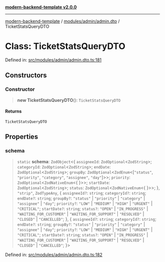 [**modern-backend-template v2.0.0**](../../../../README.md)

***

[modern-backend-template](../../../../modules.md) / [modules/admin/admin.dto](../README.md) / TicketStatsQueryDTO

# Class: TicketStatsQueryDTO

Defined in: [src/modules/admin/admin.dto.ts:181](https://github.com/maemreyo/saas-4cus-nodejs/blob/1a77de11cd6eaefe66c31c7f5de281673fc25ce5/src/modules/admin/admin.dto.ts#L181)

## Constructors

### Constructor

> **new TicketStatsQueryDTO**(): `TicketStatsQueryDTO`

#### Returns

`TicketStatsQueryDTO`

## Properties

### schema

> `static` **schema**: `ZodObject`\<\{ `assigneeId`: `ZodOptional`\<`ZodString`\>; `categoryId`: `ZodOptional`\<`ZodString`\>; `endDate`: `ZodOptional`\<`ZodString`\>; `groupBy`: `ZodOptional`\<`ZodEnum`\<\[`"status"`, `"priority"`, `"category"`, `"assignee"`, `"day"`\]\>\>; `priority`: `ZodOptional`\<`ZodNativeEnum`\<\{ \}\>\>; `startDate`: `ZodOptional`\<`ZodString`\>; `status`: `ZodOptional`\<`ZodNativeEnum`\<\{ \}\>\>; \}, `"strip"`, `ZodTypeAny`, \{ `assigneeId?`: `string`; `categoryId?`: `string`; `endDate?`: `string`; `groupBy?`: `"status"` \| `"priority"` \| `"category"` \| `"assignee"` \| `"day"`; `priority?`: `"LOW"` \| `"MEDIUM"` \| `"HIGH"` \| `"URGENT"` \| `"CRITICAL"`; `startDate?`: `string`; `status?`: `"OPEN"` \| `"IN_PROGRESS"` \| `"WAITING_FOR_CUSTOMER"` \| `"WAITING_FOR_SUPPORT"` \| `"RESOLVED"` \| `"CLOSED"` \| `"CANCELLED"`; \}, \{ `assigneeId?`: `string`; `categoryId?`: `string`; `endDate?`: `string`; `groupBy?`: `"status"` \| `"priority"` \| `"category"` \| `"assignee"` \| `"day"`; `priority?`: `"LOW"` \| `"MEDIUM"` \| `"HIGH"` \| `"URGENT"` \| `"CRITICAL"`; `startDate?`: `string`; `status?`: `"OPEN"` \| `"IN_PROGRESS"` \| `"WAITING_FOR_CUSTOMER"` \| `"WAITING_FOR_SUPPORT"` \| `"RESOLVED"` \| `"CLOSED"` \| `"CANCELLED"`; \}\>

Defined in: [src/modules/admin/admin.dto.ts:182](https://github.com/maemreyo/saas-4cus-nodejs/blob/1a77de11cd6eaefe66c31c7f5de281673fc25ce5/src/modules/admin/admin.dto.ts#L182)
